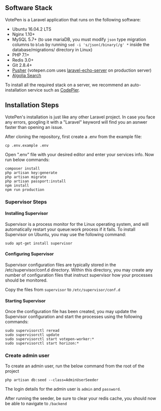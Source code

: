 ## Software Stack

VotePen is a Laravel application that runs on the following software:

- Ubuntu 16.04.2 LTS
- Nginx 1.10+
- MySQL 5.7+ (to use mariaDB, you must modify `json` type migration columns to `blob` by running `sed -i 's/json(/binary(/g' *` inside the database/migrations/ directory in Linux)
- PHP 7.1+
- Redis 3.0+
- Git 2.8.4+
- [Pusher](https://pusher.com/) (votepen.com uses [laravel-echo-server](https://github.com/tlaverdure/laravel-echo-server) on production server)
- [Algolia Search](https://www.algolia.com/referrals/fb684d54/join/)

To install all the required stack on a server, we recommend an auto-installation service such as [CodePier](https://codepier.io/?ref=votepen).

## Installation Steps

VotePen's installation is just like any other Laravel project. In case you face any errors, googling it with a "Laravel" keyword will find you an asnwer faster than opening an issue. 

After cloning the repository, first create a .env from the example file:

```
cp .env.example .env
```

Open ".env" file with your desired editor and enter your services info.
Now run below commands:

```
composer install
php artisan key:generate
php artisan migrate
php artisan passport:install
npm install
npm run production
```

### Supervisor Steps

#### Installing Supervisor

Supervisor is a process monitor for the Linux operating system, and will automatically restart your queue:work process if it fails. To install Supervisor on Ubuntu, you may use the following command:

`sudo apt-get install supervisor`

#### Configuring Supervisor

Supervisor configuration files are typically stored in the /etc/supervisor/conf.d directory. Within this directory, you may create any number of configuration files that instruct supervisor how your processes should be monitored.

Copy the files from `supervisor` to `/etc/supervisor/conf.d`

#### Starting Supervisor
Once the configuration file has been created, you may update the Supervisor configuration and start the processes using the following commands:

```
sudo supervisorctl reread
sudo supervisorctl update
sudo supervisorctl start votepen-worker:*
sudo supervisorctl start horizon:*
```

### Create admin user

To create an admin user, run the below command from the root of the project

```
php artisan db:seed --class=AdminUserSeeder
```

The login details for the admin user is `admin` and `password`.

After running the seeder, be sure to clear your redis cache, you should now be able to navigate to `/backend`